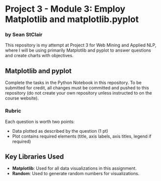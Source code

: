 # Project 3 - Module 3: Employ Matplotlib and matplotlib.pyplot
### by Sean StClair
This repository is my attempt at Project 3 for Web Mining and Applied NLP, where I will be using primarily Matplotlib and pyplot to answer questions and create charts with objectives.
## Matplotlib and pyplot

Complete the tasks in the Python Notebook in this repository.
To be submitted for credit, all changes must be committed and pushed to this repository (do not create your own repository unless instructed to on the course website).

### Rubric

Each question is worth two points: 

* Data plotted as described by the question (1 pt)
* Plot contains required elements (title, axis labels, axis titles, legend if required)

## Key Libraries Used

- **Matplotlib**: Used for all data visualizations in this assignment.
- **Random**: Used to generate random numbers for visualizations.
